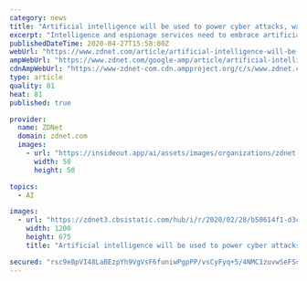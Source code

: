 ```yaml
---
category: news
title: "Artificial intelligence will be used to power cyber attacks, warn security experts"
excerpt: "Intelligence and espionage services need to embrace artificial intelligence (AI) in order to protect national security as cyber criminals and hostile nation-states increasingly look to use the technology to launch attacks. The UK's intelligence and security agency GCHQ commissioned a study into the use of AI for national security purposes."
publishedDateTime: 2020-04-27T15:58:00Z
webUrl: "https://www.zdnet.com/article/artificial-intelligence-will-be-used-to-power-cyber-attacks-warn-security-experts/"
ampWebUrl: "https://www.zdnet.com/google-amp/article/artificial-intelligence-will-be-used-to-power-cyber-attacks-warn-security-experts/"
cdnAmpWebUrl: "https://www-zdnet-com.cdn.ampproject.org/c/s/www.zdnet.com/google-amp/article/artificial-intelligence-will-be-used-to-power-cyber-attacks-warn-security-experts/"
type: article
quality: 81
heat: 81
published: true

provider:
  name: ZDNet
  domain: zdnet.com
  images:
    - url: "https://insideout.app/ai/assets/images/organizations/zdnet.com-50x50.jpg"
      width: 50
      height: 50

topics:
  - AI

images:
  - url: "https://zdnet3.cbsistatic.com/hub/i/r/2020/02/28/b50614f1-d3c1-4f0c-afb0-714425941f8d/thumbnail/1200x675/57436b8076626bb631f2bb2e665d16e7/20200227-specfeat-march.png"
    width: 1200
    height: 675
    title: "Artificial intelligence will be used to power cyber attacks, warn security experts"

secured: "rsc9eBpVI48LaBEzpYh9VgVsF6funiwPgpPP/vsCyFyq+5/4NMC1zuvwSeFSc8O/ffcmBTiV5wcyFlRl9KikjSTpYU067hu+2gzUF53KrpZxyv0ejnZ5H2CtGME97s6yXTrr3/ft213kgC5Oy2y7WqeqZfEYEJcQBTvN/9DdKUqsiRkKnDhv3fSANqXDgi9RiuIaZxxeO7c0dxwO6it00r6OZ9xR4NWu6nO9d+aPrufMRiYWlnbiQu+uVPNQsABA3hNhQb88NdnSD1njwcuUZPms0nARRXbdBihy2faZufC0TZYOZF3RxpXGcPjEuk2Z;CGG5y5gI6HXzMapZcV3drA=="
---
```


